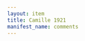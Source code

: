 ```yaml
---
layout: item
title: Camille 1921
manifest_name: comments
---
```

<!-- Add an essay or interpretive material below this line,
using HTML or markdown.  Do not modify this file above this line -->
